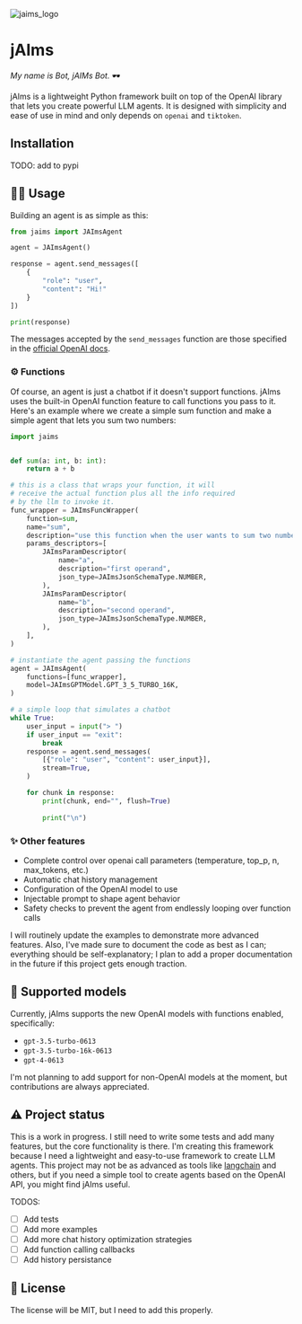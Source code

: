 
![jaims_logo](https://github.com/dev-mush/jaims/assets/669003/ac429608-6c49-4e41-a361-50da9569bfec)

# jAIms 

_My name is Bot, jAIMs Bot._ 🕶️

jAIms is a lightweight Python framework built on top of the OpenAI library that lets you create powerful LLM agents.
It is designed with simplicity and ease of use in mind and only depends on `openai` and `tiktoken`.

## Installation

TODO: add to pypi

## 👨‍💻 Usage

Building an agent is as simple as this:

```python
from jaims import JAImsAgent

agent = JAImsAgent()

response = agent.send_messages([
    {
        "role": "user",
        "content": "Hi!"
    }
])

print(response)
```

The messages accepted by the `send_messages` function are those specified in the [official OpenAI docs](https://platform.openai.com/docs/api-reference/chat/create).

### ⚙️ Functions

Of course, an agent is just a chatbot if it doesn't support functions. jAIms uses the built-in OpenAI function feature to call functions you pass to it. Here's an example where we create a simple sum function and make a simple agent that lets you sum two numbers:

```python
import jaims


def sum(a: int, b: int):
    return a + b

# this is a class that wraps your function, it will 
# receive the actual function plus all the info required 
# by the llm to invoke it.
func_wrapper = JAImsFuncWrapper(
    function=sum, 
    name="sum", 
    description="use this function when the user wants to sum two numbers",
    params_descriptors=[
        JAImsParamDescriptor(
            name="a",
            description="first operand",
            json_type=JAImsJsonSchemaType.NUMBER,
        ),
        JAImsParamDescriptor(
            name="b",
            description="second operand",
            json_type=JAImsJsonSchemaType.NUMBER,
        ),
    ],
)

# instantiate the agent passing the functions
agent = JAImsAgent(
    functions=[func_wrapper],
    model=JAImsGPTModel.GPT_3_5_TURBO_16K,
)

# a simple loop that simulates a chatbot
while True:
    user_input = input("> ")
    if user_input == "exit":
        break
    response = agent.send_messages(
        [{"role": "user", "content": user_input}],
        stream=True,
    )

    for chunk in response:
        print(chunk, end="", flush=True)
        
        print("\n")
```

### ✨ Other features

- Complete control over openai call parameters (temperature, top_p, n, max_tokens, etc.)
- Automatic chat history management
- Configuration of the OpenAI model to use
- Injectable prompt to shape agent behavior
- Safety checks to prevent the agent from endlessly looping over function calls

I will routinely update the examples to demonstrate more advanced features.
Also, I've made sure to document the code as best as I can; everything should be self-explanatory; I plan to add a proper documentation in the future if this project gets enough traction.

## 🤖 Supported models

Currently, jAIms supports the new OpenAI models with functions enabled, specifically:

- `gpt-3.5-turbo-0613`
- `gpt-3.5-turbo-16k-0613`
- `gpt-4-0613`

I'm not planning to add support for non-OpenAI models at the moment, but contributions are always appreciated.

## ⚠️ Project status

This is a work in progress. I still need to write some tests and add many features, but the core functionality is there.
I'm creating this framework because I need a lightweight and easy-to-use framework to create LLM agents. This project may not be as advanced as tools like [langchain](https://github.com/hwchase17/langchain) and others, but if you need a simple tool to create agents based on the OpenAI API, you might find jAIms useful.


TODOS:

- [ ] Add tests
- [ ] Add more examples
- [ ] Add more chat history optimization strategies
- [ ] Add function calling callbacks 
- [ ] Add history persistance

## 📝 License

The license will be MIT, but I need to add this properly.
